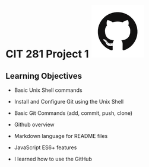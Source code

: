# CIT 281 Project 1 ![GitHub Logo](images/github1.png)

## Learning Objectives

- Basic Unix Shell commands
- Install and Configure Git using the Unix Shell
- Basic Git Commands (add, commit, push, clone)
- Github overview
- Markdown language for README files
- JavaScript ES6+ features

- I learned how to use the GitHub
